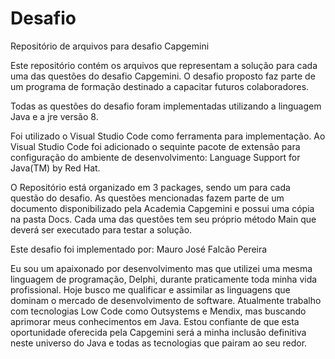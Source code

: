 # Desafio
Repositório de arquivos para desafio Capgemini

Este repositório contém os arquivos que representam a solução para cada uma das questões do desafio Capgemini.
O desafio proposto faz parte de um programa de formação destinado a capacitar futuros colaboradores.

Todas as questões do desafio foram implementadas utilizando a linguagem Java e a jre versão 8.

Foi utilizado o Visual Studio Code como ferramenta para implementação. 
Ao Visual Studio Code foi adicionado o sequinte pacote de extensão para configuração do ambiente de desenvolvimento: Language Support for Java(TM) by Red Hat.

O Repositório está organizado em 3 packages, sendo um para cada questão do desafio.
As questões mencionadas fazem parte de um documento disponibilizado pela Academia Capgemini e possui uma cópia na pasta Docs.
Cada uma das questões tem seu próprio método Main que deverá ser executado para testar a solução.

Este desafio foi implementado por: Mauro José Falcão Pereira

Eu sou um apaixonado por desenvolvimento mas que utilizei uma mesma linguagem de programação, Delphi, durante praticamente toda minha vida profissional.
Hoje busco me qualificar e assimilar as linguagens que dominam o mercado de desenvolvimento de software. Atualmente trabalho com tecnologias Low Code como Outsystems e Mendix, mas buscando aprimorar meus conhecimentos em Java. Estou confiante de que esta oportunidade oferecida pela Capgemini será a minha inclusão definitiva neste universo do Java e todas as tecnologias que pairam ao seu redor.

